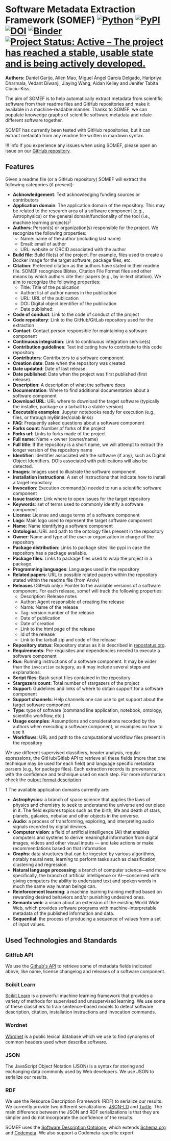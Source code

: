 # Software Metadata Extraction Framework (SOMEF) [![Python](https://img.shields.io/pypi/pyversions/somef.svg?style=plastic)](https://badge.fury.io/py/somef) [![PyPI](https://badge.fury.io/py/somef.svg)](https://badge.fury.io/py/somef) [![DOI](https://zenodo.org/badge/190487675.svg)](https://zenodo.org/badge/latestdoi/190487675) [![Binder](https://mybinder.org/badge_logo.svg)](https://mybinder.org/v2/gh/KnowledgeCaptureAndDiscovery/somef/HEAD?filepath=notebook%2FSOMEF%20Usage%20Example.ipynb) [![Project Status: Active – The project has reached a stable, usable state and is being actively developed.](https://www.repostatus.org/badges/latest/active.svg)](https://www.repostatus.org/#active)


**Authors:** Daniel Garijo, Allen Mao, Miguel Ángel García Delgado, Haripriya Dharmala, Vedant Diwanji, Jiaying Wang, Aidan Kelley and Jenifer Tabita Ciuciu-Kiss.

The aim of SOMEF is to help automatically extract metadata from scientific software from their readme files and GitHub repositories and make it available in a machine-readable manner. Thanks to SOMEF, we can populate knowedge graphs of scientific software metadata and relate different software together.

SOMEF has currently been tested with GitHub repositories, but it can extract metadata from any readme file written in mardown syntax.

!!! info
    If you experience any issues when using SOMEF, please open an issue on our [GitHub repository](https://github.com/KnowledgeCaptureAndDiscovery/somef/issues).

## Features
Given a readme file (or a GitHub repository) SOMEF will extract the following categories (if present):

- **Acknowledgement**: Text acknowledging funding sources or contributors
- **Application domain**: The application domain of the repository. This may be related to the research area of a software component (e.g., Astrophysics) or the general domain/functionality of the tool (i.e., machine learning projects)<sup>[1](#myfootnote1)</sup> 
- **Authors**: Person(s) or organization(s) responsible for the project. We recognize the following properties:
  - Name: name of the author (including last name)
  - Email: email of author
  - URL: website or ORCID associated with the author
- **Build file**: Build file(s) of the project. For example, files used to create a Docker image for the target software, package files, etc.
- **Citation**: Preferred citation as the authors have stated in their readme file. SOMEF recognizes Bibtex, Citation File Format files and other means by which authors cite their papers (e.g., by in-text citation). We aim to recognize the following properties:
  - Title: Title of the publication
  - Author: list of author names in the publication
  - URL: URL of the publication 
  - DOI: Digital object identifier of the publication
  - Date published:
- **Code of conduct**: Link to the code of conduct of the project
- **Code repository**: Link to the GitHub/GitLab repository used for the extraction
- **Contact**: Contact person responsible for maintaining a software component
- **Continuous integration**: Link to continuous integration service(s)
- **Contribution guidelines**: Text indicating how to contribute to this code repository
- **Contributors**: Contributors to a software component
- **Creation date**: Date when the repository was created
- **Date updated**: Date of last release.
- **Date published**: Date when the project was first published (first release).
- **Description**: A description of what the software does
- **Documentation**: Where to find additional documentation about a software component
- **Download URL**: URL where to download the target software (typically the installer, package or a tarball to a stable version)
- **Executable examples**: Jupyter notebooks ready for execution (e.g., files, or through myBinder/colab links)
- **FAQ**: Frequently asked questions about a software component
- **Forks count**: Number of forks of the project
- **Forks url**: Links to forks made of the project
- **Full name**: Name + owner (owner/name)
- **Full title**: If the repository is a short name, we will attempt to extract the longer version of the repository name
- **Identifier**: Identifier associated with the software (if any), such as Digital Object Identifiers. DOIs associated with publications will also be detected.
- **Images**: Images used to illustrate the software component
- **Installation instructions**: A set of instructions that indicate how to install a target repository
- **Invocation**: Execution command(s) needed to run a scientific software component
- **Issue tracker**: Link where to open issues for the target repository
- **Keywords**: set of terms used to commonly identify a software component
- **License**: License and usage terms of a software component
- **Logo**: Main logo used to represent the target software component
- **Name**: Name identifying a software component
- **Ontologies**: URL and path to the ontology files present in the repository
- **Owner**: Name and type of the user or organization in charge of the repository
- **Package distribution**: Links to package sites like pypi in case the repository has a package available.
- **Package files**: Links to package files used to wrap the project in a package.
- **Programming languages**: Languages used in the repository
- **Related papers**: URL to possible related papers within the repository stated within the readme file (from Arxiv)
- **Releases** (GitHub only): Pointer to the available versions of a software component. For each release, somef will track the following properties:
  - Description: Release notes
  - Author: Agent responsible of creating the release
  - Name: Name of the release
  - Tag: version number of the release
  - Date of publication
  - Date of creation
  - Link to the html page of the release
  - Id of the release
  - Link to the tarball zip and code of the release 
- **Repository status**: Repository status as it is described in [repostatus.org](https://www.repostatus.org/).
- **Requirements**: Pre-requisites and dependencies needed to execute a software component
- **Run**: Running instructions of a software component. It may be wider than the `invocation` category, as it may include several steps and explanations.
- **Script files**: Bash script files contained in the repository
- **Stargazers count**: Total number of stargazers of the project
- **Support**: Guidelines and links of where to obtain support for a software component
- **Support channels**: Help channels one can use to get support about the target software component
- **Type**: type of software (command line application, notebook, ontology, scientific workflow, etc.)
- **Usage examples**: Assumptions and considerations recorded by the authors when executing a software component, or examples on how to use it
- **Workflows**: URL and path to the computational workflow files present in the repository

We use different supervised classifiers, header analysis, regular expressions, the GitHub/Gitlab API to retrieve all these fields (more than one technique may be used for each field) and language specific metadata parsers (e.g., for package files). Each extraction records its provenance, with the confidence and technique used on each step. For more information check the [output format description](https://somef.readthedocs.io/en/latest/output/)

<a name="myfootnote1">1</a> The available application domains currently are: 

- **Astrophysics**: a branch of space science that applies the laws of physics and chemistry to seek to understand the universe and our place in it. The field explores topics such as the birth, life and death of stars, planets, galaxies, nebulae and other objects in the universe.
- **Audio**: a process of transforming, exploring, and interpreting audio signals recorded by digital devices.
- **Computer vision**: a field of artificial intelligence (AI) that enables computers and systems to derive meaningful information from digital images, videos and other visual inputs — and take actions or make recommendations based on that information.
- **Graphs**: data structures that can be ingested by various algorithms, notably neural nets, learning to perform tasks such as classification, clustering and regression.
- **Natural language processing**: a branch of computer science—and more specifically, the branch of artificial intelligence or AI—concerned with giving computers the ability to understand text and spoken words in much the same way human beings can.
- **Reinforcement learning**: a machine learning training method based on rewarding desired behaviors and/or punishing undesired ones.
- **Semantc web**: a vision about an extension of the existing World Wide Web, which provides software programs with machine-interpretable metadata of the published information and data.
- **Sequential**: the process of producing a sequence of values from a set of input values.

## Used Technologies and Standards

### GitHub API
We use the [Github's API](https://developer.github.com/v3/) to retrieve some of metadata fields indicated above, like name, license changelog and releases of a software component. 

### Scikit Learn
[Scikit Learn](https://scikit-learn.org/stable/about.html) is a powerful machine learning framework that provides a variety of methods for supervised and unsupervised learning. We use some of these classifiers to train sentence-based models to detect software description, citation, installation instructions and invocation commands.

### Wordnet
[Wordnet](https://wordnet.princeton.edu/) is a public lexical database which we use to find synonyms of common headers used when describe software. 

### JSON
The JavaScript Object Notation (JSON) is a syntax for storing and exchanging data commonly used by Web developers. We use JSON to serialize  our results.

### RDF
We use the Resource Description Framework (RDF) to serialize our results. We currently provide two different serializations: [JSON-LD](https://www.w3.org/TR/json-ld11/) and [Turtle](https://www.w3.org/TR/turtle/). The main difference between the JSON and RDF serializations is that they are simpler and do not incorporate the confidence of the results.

SOMEF uses the [Software  Description Ontology](https://w3id.org/okn/o/sd), which extends [Schema.org](https://schema.org) and [Codemeta](https://codemeta.github.io/terms/). We also support a Codemeta-specific export.

